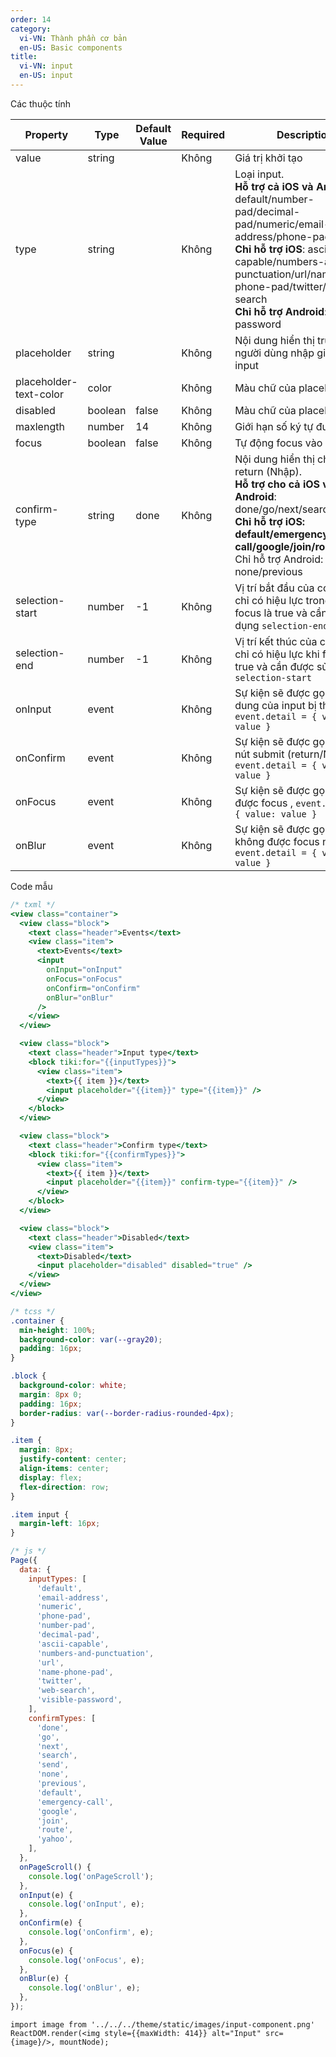 ```yaml
---
order: 14
category:
  vi-VN: Thành phần cơ bản
  en-US: Basic components
title:
  vi-VN: input
  en-US: input
---
```


Các thuộc tính

| Property               | Type    | Default Value | Required | Description                                                                                                                                                                                                                                                     |
| ---------------------- | ------- | ------------- | -------- | --------------------------------------------------------------------------------------------------------------------------------------------------------------------------------------------------------------------------------------------------------------- |
| value                  | string  |               | Không    | Giá trị khởi tạo                                                                                                                                                                                                                                                |
| type                   | string  |               | Không    | Loại input.<br/>**Hỗ trợ cả iOS và Android**: default/number-pad/decimal-pad/numeric/email-address/phone-pad <br/>**Chỉ hỗ trợ iOS**: ascii-capable/numbers-and-punctuation/url/name-phone-pad/twitter/web-search<br />**Chỉ hỗ trợ Android**: visible-password |
| placeholder            | string  |               | Không    | Nội dung hiển thị trước khi người dùng nhập giá trị của input                                                                                                                                                                                                   |
| placeholder-text-color | color   |               | Không    | Màu chữ của placeholder                                                                                                                                                                                                                                         |
| disabled               | boolean | false         | Không    | Màu chữ của placeholder                                                                                                                                                                                                                                         |
| maxlength              | number  | 14            | Không    | Giới hạn số ký tự được nhập                                                                                                                                                                                                                                     |
| focus                  | boolean | false         | Không    | Tự động focus vào input                                                                                                                                                                                                                                         |
| confirm-type           | string  | done          | Không    | Nội dung hiển thị cho phím return (Nhập). <br />**Hỗ trợ cho cả iOS và Android**: done/go/next/search/send<br/>**Chỉ hỗ trợ iOS: default/emergency-call/google/join/route/yahoo**<br/>Chỉ hỗ trợ Android: none/previous                                         |
| selection-start        | number  | -1            | Không    | Vị trí bắt đầu của con trỏ. Nó chỉ có hiệu lực trong khi focus là true và cần được sử dụng `selection-end`                                                                                                                                                      |
| selection-end          | number  | -1            | Không    | Vị trí kết thúc của con trỏ. Nó chỉ có hiệu lực khi focus là true và cần được sử dụng `selection-start`                                                                                                                                                         |
| onInput                | event   |               | Không    | Sự kiện sẽ được gọi khi nội dung của input bị thay đổi, `event.detail = { value: value }`                                                                                                                                                                       |
| onConfirm              | event   |               | Không    | Sự kiện sẽ được gọi khi nhấn nút submit (return/Nhập) , `event.detail = { value: value }`                                                                                                                                                                       |
| onFocus                | event   |               | Không    | Sự kiện sẽ được gọi khi input được focus , `event.detail = { value: value }`                                                                                                                                                                                    |
| onBlur                 | event   |               | Không    | Sự kiện sẽ được gọi khi input không được focus nữa , `event.detail = { value: value }`                                                                                                                                                                          |

Code mẫu

```jsx
/* txml */
<view class="container">
  <view class="block">
    <text class="header">Events</text>
    <view class="item">
      <text>Events</text>
      <input
        onInput="onInput"
        onFocus="onFocus"
        onConfirm="onConfirm"
        onBlur="onBlur"
      />
    </view>
  </view>

  <view class="block">
    <text class="header">Input type</text>
    <block tiki:for="{{inputTypes}}">
      <view class="item">
        <text>{{ item }}</text>
        <input placeholder="{{item}}" type="{{item}}" />
      </view>
    </block>
  </view>

  <view class="block">
    <text class="header">Confirm type</text>
    <block tiki:for="{{confirmTypes}}">
      <view class="item">
        <text>{{ item }}</text>
        <input placeholder="{{item}}" confirm-type="{{item}}" />
      </view>
    </block>
  </view>

  <view class="block">
    <text class="header">Disabled</text>
    <view class="item">
      <text>Disabled</text>
      <input placeholder="disabled" disabled="true" />
    </view>
  </view>
</view>
```

```css
/* tcss */
.container {
  min-height: 100%;
  background-color: var(--gray20);
  padding: 16px;
}

.block {
  background-color: white;
  margin: 8px 0;
  padding: 16px;
  border-radius: var(--border-radius-rounded-4px);
}

.item {
  margin: 8px;
  justify-content: center;
  align-items: center;
  display: flex;
  flex-direction: row;
}

.item input {
  margin-left: 16px;
}
```

```jsx
/* js */
Page({
  data: {
    inputTypes: [
      'default',
      'email-address',
      'numeric',
      'phone-pad',
      'number-pad',
      'decimal-pad',
      'ascii-capable',
      'numbers-and-punctuation',
      'url',
      'name-phone-pad',
      'twitter',
      'web-search',
      'visible-password',
    ],
    confirmTypes: [
      'done',
      'go',
      'next',
      'search',
      'send',
      'none',
      'previous',
      'default',
      'emergency-call',
      'google',
      'join',
      'route',
      'yahoo',
    ],
  },
  onPageScroll() {
    console.log('onPageScroll');
  },
  onInput(e) {
    console.log('onInput', e);
  },
  onConfirm(e) {
    console.log('onConfirm', e);
  },
  onFocus(e) {
    console.log('onFocus', e);
  },
  onBlur(e) {
    console.log('onBlur', e);
  },
});
```

```__react
import image from '../../../theme/static/images/input-component.png'
ReactDOM.render(<img style={{maxWidth: 414}} alt="Input" src={image}/>, mountNode);
```
